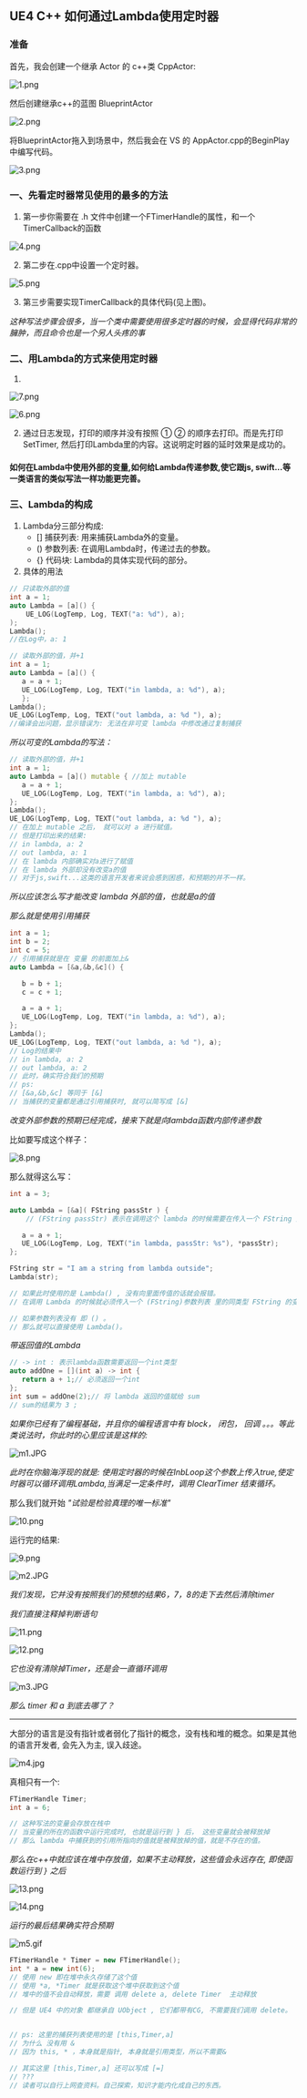 ## UE4 C++ 如何通过Lambda使用定时器

### 准备
首先，我会创建一个继承 Actor 的 c++类 CppActor:

![1.png](https://raw.githubusercontent.com/Yuanjihua1/UE4LambdaPractice/master/img/1.png)

然后创建继承c++的蓝图 BlueprintActor

![2.png](https://raw.githubusercontent.com/Yuanjihua1/UE4LambdaPractice/master/img/2.png)

将BlueprintActor拖入到场景中，然后我会在 VS 的 AppActor.cpp的BeginPlay中编写代码。

![3.png](https://raw.githubusercontent.com/Yuanjihua1/UE4LambdaPractice/master/img/3.png)

### 一、先看定时器常见使用的最多的方法
1. 第一步你需要在 .h 文件中创建一个FTimerHandle的属性，和一个TimerCallback的函数

![4.png](https://raw.githubusercontent.com/Yuanjihua1/UE4LambdaPractice/master/img/4.png)

2. 第二步在.cpp中设置一个定时器。

![5.png](https://raw.githubusercontent.com/Yuanjihua1/UE4LambdaPractice/master/img/5.png)

3. 第三步需要实现TimerCallback的具体代码(见上图)。

*这种写法步骤会很多，当一个类中需要使用很多定时器的时候，会显得代码非常的臃肿，而且命令也是一个另人头疼的事*

### 二、用Lambda的方式来使用定时器
1. 

![7.png](https://raw.githubusercontent.com/Yuanjihua1/UE4LambdaPractice/master/img/7.png)

![6.png](https://raw.githubusercontent.com/Yuanjihua1/UE4LambdaPractice/master/img/6.png)

2. 通过日志发现，打印的顺序并没有按照 ① ② 的顺序去打印。而是先打印SetTimer, 然后打印Lambda里的内容。这说明定时器的延时效果是成功的。

#### 如何在Lambda中使用外部的变量,如何给Lambda传递参数,使它跟js, swift...等一类语言的类似写法一样功能更完善。

### 三、Lambda的构成
1. Lambda分三部分构成:
    -  [] 捕获列表: 用来捕获Lambda外的变量。
    -  () 参数列表: 在调用Lambda时，传递过去的参数。
    -  {} 代码块: Lambda的具体实现代码的部分。
2. 具体的用法
``` cpp
// 只读取外部的值
int a = 1;
auto Lambda = [a]() {
    UE_LOG(LogTemp, Log, TEXT("a: %d"), a);
);
Lambda();
//在Log中，a: 1
```

``` cpp
// 读取外部的值，并+1
int a = 1;
auto Lambda = [a]() {
   a = a + 1;
   UE_LOG(LogTemp, Log, TEXT("in lambda, a: %d"), a);
   };
Lambda();
UE_LOG(LogTemp, Log, TEXT("out lambda, a: %d "), a);
//编译会出问题，显示错误为: 无法在非可变 lambda 中修改通过复制捕获
```

*所以可变的Lambda的写法：*
``` cpp
// 读取外部的值，并+1
int a = 1;
auto Lambda = [a]() mutable { //加上 mutable
   a = a + 1;
   UE_LOG(LogTemp, Log, TEXT("in lambda, a: %d"), a);
};
Lambda();
UE_LOG(LogTemp, Log, TEXT("out lambda, a: %d "), a);
// 在加上 mutable 之后， 就可以对 a 进行赋值。
// 但是打印出来的结果: 
// in lambda, a: 2
// out lambda, a: 1
// 在 lambda 内部确实对a进行了赋值
// 在 lambda 外部却没有改变a的值
// 对于js,swift...这类的语言开发者来说会感到困惑，和预期的并不一样。
```

*所以应该怎么写才能改变 lambda 外部的值，也就是a的值*

*那么就是使用引用捕获*

``` cpp
int a = 1;
int b = 2;
int c = 5;
// 引用捕获就是在 变量 的前面加上&
auto Lambda = [&a,&b,&c]() {

   b = b + 1;
   c = c + 1;

   a = a + 1;
   UE_LOG(LogTemp, Log, TEXT("in lambda, a: %d"), a);
};
Lambda();
UE_LOG(LogTemp, Log, TEXT("out lambda, a: %d "), a);
// Log的结果中
// in lambda, a: 2
// out lambda, a: 2
// 此时，确实符合我们的预期
// ps: 
// [&a,&b,&c] 等同于 [&]
// 当捕获的变量都是通过引用捕获时, 就可以简写成 [&]
```

*改变外部参数的预期已经完成，接来下就是向lambda函数内部传递参数*

比如要写成这个样子：

![8.png](https://raw.githubusercontent.com/Yuanjihua1/UE4LambdaPractice/master/img/8.png)

那么就得这么写：
``` cpp
int a = 3;

auto Lambda = [&a]( FString passStr ) {
    // (FString passStr) 表示在调用这个 lambda 的时候需要在传入一个 FString 类型的参数

   a = a + 1;
   UE_LOG(LogTemp, Log, TEXT("in lambda, passStr: %s"), *passStr);
};

FString str = "I am a string from lambda outside";
Lambda(str);

// 如果此时使用的是 Lambda() , 没有向里面传值的话就会报错。
// 在调用 Lambda 的时候就必须传入一个 (FString)参数列表 里的同类型 FString 的变量；如果 (FString,int,float)参数列表 里的参数有多个, 那么也必须传入多个同类型的参数。

// 如果参数列表没有 即 () 。
// 那么就可以直接使用 Lambda()。
```

*带返回值的Lambda*
``` cpp
// -> int : 表示lambda函数需要返回一个int类型
auto addOne = [](int a) -> int {
   return a + 1;// 必须返回一个int
};
int sum = addOne(2);// 将 lambda 返回的值赋给 sum
// sum的结果为 3 ;
```

*如果你已经有了编程基础，并且你的编程语言中有 block， 闭包， 回调 。。。等此类说法时，你此时的心里应该是这样的:*

![m1.JPG](https://raw.githubusercontent.com/Yuanjihua1/UE4LambdaPractice/master/img/m1.JPG)

*此时在你脑海浮现的就是: 使用定时器的时候在InbLoop这个参数上传入true,使定时器可以循环调用Lambda,当满足一定条件时，调用 ClearTimer 结束循环。*

那么我们就开始 *"试验是检验真理的唯一标准"*

![10.png](https://raw.githubusercontent.com/Yuanjihua1/UE4LambdaPractice/master/img/10.png)

运行完的结果:

![9.png](https://raw.githubusercontent.com/Yuanjihua1/UE4LambdaPractice/master/img/9.png)

![m2.JPG](https://raw.githubusercontent.com/Yuanjihua1/UE4LambdaPractice/master/img/m2.JPG)

*我们发现，它并没有按照我们的预想的结果6，7，8的走下去然后清除timer*

*我们直接注释掉判断语句*

![11.png](https://raw.githubusercontent.com/Yuanjihua1/UE4LambdaPractice/master/img/11.png)

![12.png](https://raw.githubusercontent.com/Yuanjihua1/UE4LambdaPractice/master/img/12.png)

*它也没有清除掉Timer，还是会一直循环调用*

![m3.JPG](https://raw.githubusercontent.com/Yuanjihua1/UE4LambdaPractice/master/img/m3.JPG)

*那么 timer 和 a 到底去哪了？*

---

大部分的语言是没有指针或者弱化了指针的概念，没有栈和堆的概念。如果是其他的语言开发者, 会先入为主, 误入歧途。

![m4.jpg](https://raw.githubusercontent.com/Yuanjihua1/UE4LambdaPractice/master/img/m4.jpg)


 真相只有一个:

``` cpp
FTimerHandle Timer;
int a = 6;

// 这种写法的变量会存放在栈中
// 当变量的所在的函数中运行完成时, 也就是运行到 } 后， 这些变量就会被释放掉
// 那么 lambda 中捕获到的引用所指向的值就是被释放掉的值，就是不存在的值。
```

*那么在c++中就应该在堆中存放值，如果不主动释放，这些值会永远存在, 即使函数运行到 ```}``` 之后*

![13.png](https://raw.githubusercontent.com/Yuanjihua1/UE4LambdaPractice/master/img/13.png)

![14.png](https://raw.githubusercontent.com/Yuanjihua1/UE4LambdaPractice/master/img/14.png)

*运行的最后结果确实符合预期*

![m5.gif](https://raw.githubusercontent.com/Yuanjihua1/UE4LambdaPractice/master/img/m5.GIF)

``` cpp
FTimerHandle * Timer = new FTimerHandle();
int * a = new int(6);
// 使用 new 即在堆中永久存储了这个值
// 使用 *a, *Timer 就是获取这个堆中获取到这个值
// 堆中的值不会自动释放，需要 调用 delete a, delete Timer  主动释放

// 但是 UE4 中的对象 都继承自 UObject , 它们都带有CG, 不需要我们调用 delete。 


// ps: 这里的捕获列表使用的是 [this,Timer,a]
// 为什么 没有用 &
// 因为 this, * ，本身就是指针, 本身就是引用类型，所以不需要&

// 其实这里 [this,Timer,a] 还可以写成 [=]
// ???
// 读者可以自行上网查资料。自己探索，知识才能内化成自己的东西。
```



